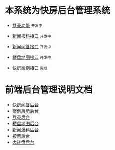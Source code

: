
# 本系统为快房后台管理系统

+ [登录功能](/admin//login)   `开发中`

+ [新闻报料接口](/admin//news)   `开发中`

+ [新闻问答接口](/admin//ask)     `开发中`

+ [楼盘地图接口](/admin//map)   `开发中`

+ [快房案例接口](/admin/case)  `完成`

# 前端后台管理说明文档
- [快房问答后台](/admin/ask/README.md)
- [案例展示后台](/admin/case/README.md)
- [登录后台](/admin/login/README.md)
- [楼盘地图后台](/admin/map/README.md)
- [新闻爆料后台](/admin/news/README.md)
- [投票后台](/admin/vote/README.md)
- [大转盘后台](/admin/wheel/README.md)
